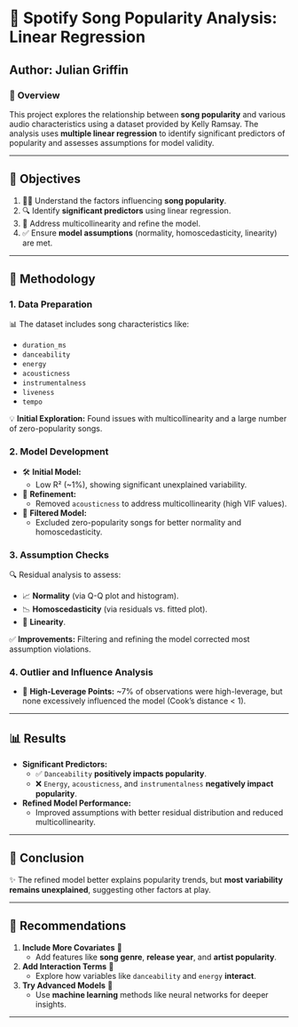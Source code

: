 # 🎵 Spotify Song Popularity Analysis: Linear Regression  

## Author: **Julian Griffin**  

### 🚀 **Overview**  
This project explores the relationship between **song popularity** and various audio characteristics using a dataset provided by Kelly Ramsay. The analysis uses **multiple linear regression** to identify significant predictors of popularity and assesses assumptions for model validity.  

---

## 🎯 **Objectives**  
1. 🕵️‍♂️ Understand the factors influencing **song popularity**.  
2. 🔍 Identify **significant predictors** using linear regression.  
3. 🔄 Address multicollinearity and refine the model.  
4. ✅ Ensure **model assumptions** (normality, homoscedasticity, linearity) are met.  

---

## 🔧 **Methodology**  

### **1. Data Preparation**  
📊 The dataset includes song characteristics like:  
- `duration_ms`  
- `danceability`  
- `energy`  
- `acousticness`  
- `instrumentalness`  
- `liveness`  
- `tempo`  

💡 **Initial Exploration:** Found issues with multicollinearity and a large number of zero-popularity songs.  

### **2. Model Development**  
- 🛠 **Initial Model:**  
  - Low R² (~1%), showing significant unexplained variability.  
- 🔧 **Refinement:**  
  - Removed `acousticness` to address multicollinearity (high VIF values).  
- 🧹 **Filtered Model:**  
  - Excluded zero-popularity songs for better normality and homoscedasticity.  

### **3. Assumption Checks**  
🔍 Residual analysis to assess:  
- 📈 **Normality** (via Q-Q plot and histogram).  
- 📉 **Homoscedasticity** (via residuals vs. fitted plot).  
- 📏 **Linearity**.  

✅ **Improvements:** Filtering and refining the model corrected most assumption violations.  

### **4. Outlier and Influence Analysis**  
- 🔺 **High-Leverage Points:** ~7% of observations were high-leverage, but none excessively influenced the model (Cook’s distance < 1).  

---

## 📊 **Results**  

- **Significant Predictors:**  
  - ✅ `Danceability` **positively impacts popularity**.  
  - ❌ `Energy`, `acousticness`, and `instrumentalness` **negatively impact popularity**.  
- **Refined Model Performance:**  
  - Improved assumptions with better residual distribution and reduced multicollinearity.  

---

## 🏁 **Conclusion**  

✨ The refined model better explains popularity trends, but **most variability remains unexplained**, suggesting other factors at play.  

---

## 🔮 **Recommendations**  

1. **Include More Covariates** 📂  
   - Add features like **song genre**, **release year**, and **artist popularity**.  
2. **Add Interaction Terms** 🔗  
   - Explore how variables like `danceability` and `energy` **interact**.  
3. **Try Advanced Models** 🤖  
   - Use **machine learning** methods like neural networks for deeper insights.  

---
